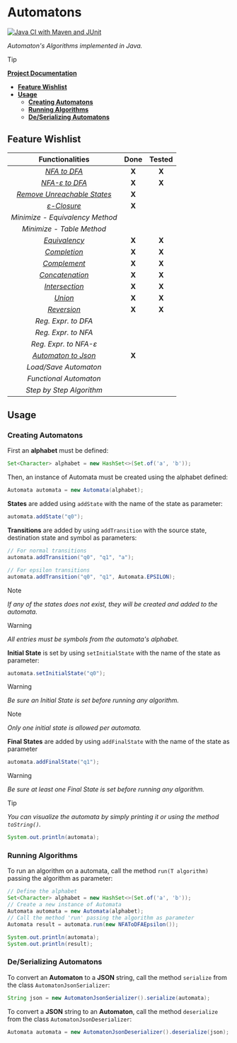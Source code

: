 # Automatons
[![Java CI with Maven and JUnit](https://github.com/Lcs002/Automatons/actions/workflows/maven.yml/badge.svg?branch=master)](https://github.com/Lcs002/Automatons/actions/workflows/maven.yml)

_Automaton's Algorithms implemented in Java._

> [!TIP]
> **[Project Documentation](https://lcs002.github.io/Automatons/)**

- **[Feature Wishlist](#feature-wishlist)**
- **[Usage](#usage)**
  - **[Creating Automatons](#creating-automatons)**
  - **[Running Algorithms](#running-algorithms)**
  - **[De/Serializing Automatons](#deserializing-automatons)**

## Feature Wishlist

|                                            **Functionalities**                                            | **Done** | **Tested** |
|:---------------------------------------------------------------------------------------------------------:|:--------:|:----------:|
|                 _[NFA to DFA](src/main/java/com/lvum/automaton/algorithms/NFAToDFA.java)_                 |  **X**   |   **X**    |
|            _[NFA-ε to DFA](src/main/java/com/lvum/automaton/algorithms/NFAToDFAEpsilon.java)_             |  **X**   |   **X**    |
| _[Remove Unreachable States](src/main/java/com/lvum/automaton/algorithms/utility/RemoveUnreachable.java)_ |  **X**   |            |
|         _[ε-Closure](src/main/java/com/lvum/automaton/algorithms/utility/GetEpsilonClosure.java)_         |  **X**   |            |
|                                      _Minimize - Equivalency Method_                                      |          |            |
|                                         _Minimize - Table Method_                                         |          |            |
|               _[Equivalency](src/main/java/com/lvum/automaton/algorithms/Equivalency.java)_               |  **X**   |   **X**    |
|                 _[Completion](src/main/java/com/lvum/automaton/algorithms/Complete.java)_                 |  **X**   |   **X**    |
|          _[Complement](src/main/java/com/lvum/automaton/algorithms/properties/Complement.java)_           |  **X**   |   **X**    |
|       _[Concatenation](src/main/java/com/lvum/automaton/algorithms/properties/Concatenation.java)_        |  **X**   |   **X**    |
|        _[Intersection](src/main/java/com/lvum/automaton/algorithms/properties/Intersection.java)_         |  **X**   |   **X**    |
|               _[Union](src/main/java/com/lvum/automaton/algorithms/properties/Union.java)_                |  **X**   |   **X**    |
|           _[Reversion](src/main/java/com/lvum/automaton/algorithms/properties/Reversion.java)_            |  **X**   |   **X**    |
|                                            _Reg. Expr. to DFA_                                            |          |            |
|                                            _Reg. Expr. to NFA_                                            |          |            |
|                                           _Reg. Expr. to NFA-ε_                                           |          |            |
|                  _[Automaton to Json](src/main/java/com/lvum/automaton/serialize/json)_                   |  **X**   |            |
|                                           _Load/Save Automaton_                                           |          |            |
|                                          _Functional Automaton_                                           |          |            |
|                                         _Step by Step Algorithm_                                          |          |            |
## Usage
### Creating Automatons
First an **alphabet** must be defined:
```java
Set<Character> alphabet = new HashSet<>(Set.of('a', 'b'));
```

Then, an instance of Automata must be created using the alphabet defined:
```java
Automata automata = new Automata(alphabet);
```

**States** are added using `addState` with the name of the state as parameter:
```java
automata.addState("q0");
```

**Transitions** are added by using `addTransition` with the source state, destination state and symbol as parameters:
```java
// For normal transitions
automata.addTransition("q0", "q1", "a");

// For epsilon transitions
automata.addTransition("q0", "q1", Automata.EPSILON);
```

> [!NOTE]
> _If any of the states does not exist, they will be created and added to the automata._

> [!WARNING] 
> _All entries must be symbols from the automata's alphabet._

**Initial State** is set by using `setInitialState` with the name of the state as parameter:
```java
automata.setInitialState("q0");
```

> [!WARNING]
> _Be sure an Initial State is set before running any algorithm._

> [!NOTE] 
> _Only one initial state is allowed per automata._

**Final States** are added by using `addFinalState` with the name of the state as parameter
```java
automata.addFinalState("q1");
```

> [!WARNING]
> _Be sure at least one Final State is set before running any algorithm._

> [!TIP]
> _You can visualize the automata by simply printing it or using the method `toString()`._
> ```java
> System.out.println(automata);
> ```

### Running Algorithms
To run an algorithm on a automata, call the method `run(T algorithm)` passing the algorithm as parameter:
```java
// Define the alphabet
Set<Character> alphabet = new HashSet<>(Set.of('a', 'b'));
// Create a new instance of Automata
Automata automata = new Automata(alphabet);
// Call the method 'run' passing the algorithm as parameter
Automata result = automata.run(new NFAToDFAEpsilon());

System.out.println(automata);
System.out.println(result);
```

### De/Serializing Automatons
To convert an **Automaton** to a **JSON** string, call the method `serialize` from the class `AutomatonJsonSerializer`:
```java
String json = new AutomatonJsonSerializer().serialize(automata);
```
To convert a **JSON** string to an **Automaton**, call the method `deserialize` from the class `AutomatonJsonDeserializer`:
```java
Automata automata = new AutomatonJsonDeserializer().deserialize(json);
```